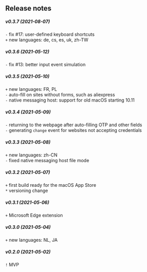 Release notes
-------------
##### v0.3.7 (2021-08-07)
`-` fix #17: user-defined keyboard shortcuts  
`+` new languages: de, cs, es, uk, zh-TW  

##### v0.3.6 (2021-05-12)
`-` fix #13: better input event simulation  

##### v0.3.5 (2021-05-10)
`+` new languages: FR, PL  
`-` auto-fill on sites without forms, such as aliexpress  
`-` native messaging host: support for old macOS starting 10.11  

##### v0.3.4 (2021-05-09)
`-` returning to the webpage after auto-filling OTP and other fields  
`-` generating `change` event for websites not accepting credentials  

##### v0.3.3 (2021-05-08)
`+` new languages: zh-CN  
`-` fixed native messaging host file mode  

##### v0.3.2 (2021-05-07)
`+` first build ready for the macOS App Store  
`*` versioning change  

##### v0.3.1 (2021-05-06)
`+` Microsoft Edge extension  

##### v0.3.0 (2021-05-04)
`+` new languages: NL, JA  

##### v0.2.0 (2021-05-02)
`!` MVP  
